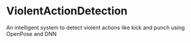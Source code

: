 # ViolentActionDetection
An intelligent system to detect violent actions like kick and punch using OpenPose and DNN 
